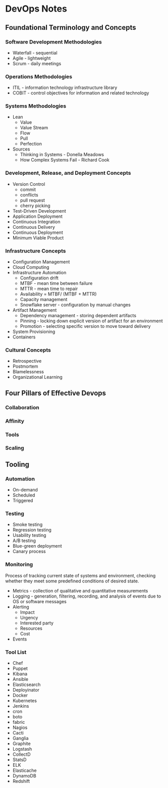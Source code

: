 # DevOps Notes

## Foundational Terminology and Concepts

### Software Development Methodologies
* Waterfall - sequential
* Agile - lightweight
* Scrum - daily meetings
### Operations Methodologies
* ITIL - information technology infrastructure library
* COBIT - control objectives for information and related technology
### Systems Methodologies
* Lean
    * Value
    * Value Stream
    * Flow
    * Pull
    * Perfection
* Sources
    * Thinking in Systems - Donella Meadows
    * How Complex Systems Fail - Richard Cook
### Development, Release, and Deployment Concepts
* Version Control
    * commit
    * conflicts
    * pull request
    * cherry picking
* Test-Driven Development
* Application Deployment
* Continuous Integration
* Continuous Delivery
* Continuous Deployment
* Minimum Viable Product
### Infrastructure Concepts
* Configuration Management
* Cloud Computing
* Infrastructure Automation
    * Configuration drift
    * MTBF - mean time between failure
    * MTTR - mean time to repair
    * Availability = MTBF/ (MTBF + MTTR)
    * Capacity management
    * Snowflake server - configuration by manual changes
* Artifact Management
    * Dependency management - storing dependent artifacts
    * Pinning - locking down explicit version of artifact for an environment
    * Promotion - selecting specific version to move toward delivery
* System Provisioning
* Containers
### Cultural Concepts
* Retrospective
* Postmortem
* Blamelessness
* Organizational Learning

## Four Pillars of Effective Devops
### Collaboration
### Affinity
### Tools
### Scaling

## Tooling
### Automation
* On-demand
* Scheduled
* Triggered

### Testing
* Smoke testing
* Regression testing
* Usability testing
* A/B testing
* Blue-green deployment
* Canary process

### Monitoring
Process of tracking current state of systems and environment, 
checking whether they meet some predefined conditions of desired state.
* Metrics - collection of qualitative and quantitative measurements
* Logging - generation, filtering, recording, and analysis of events due to OS or software messages
* Alerting
    * Impact
    * Urgency
    * Interested party
    * Resources
    * Cost
* Events

### Tool List
* Chef
* Puppet
* Kibana
* Ansible
* Elasticsearch
* Deployinator
* Docker
* Kubernetes
* Jenkins
* cron
* boto
* fabric
* Nagios
* Cacti
* Ganglia
* Graphite
* Logstash
* CollectD
* StatsD
* ELK
* Elasticache
* DynamoDB
* Redshift
